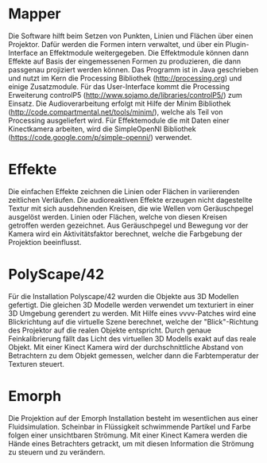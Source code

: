 Mapper
============

Die Software hilft beim Setzen von Punkten, Linien und Flächen über einen
Projektor. Dafür werden die Formen intern verwaltet, und über ein Plugin-
Interface an Effektmodule weitergegeben. Die Effektmodule können dann Effekte
auf Basis der eingemessenen Formen zu produzieren, die dann passgenau 
projiziert werden können. Das Programm ist in Java geschrieben und nutzt im 
Kern die Processing Bibliothek (http://processing.org) und einige Zusatzmodule. 
Für das User-Interface kommt die Processing Erweiterung controlP5 
(http://www.sojamo.de/libraries/controlP5/) zum Einsatz. Die Audioverarbeitung 
erfolgt mit Hilfe der Minim Bibliothek (http://code.compartmental.net/tools/minim/), 
welche als Teil von Processing ausgeliefert wird. Für Effektemodule die mit 
Daten einer Kinectkamera arbeiten, wird die SimpleOpenNI Bibliothek 
(https://code.google.com/p/simple-openni/) verwendet.

Effekte
===========

Die einfachen Effekte zeichnen die Linien oder Flächen in variierenden 
zeitlichen Verläufen. Die audioreaktiven Effekte erzeugen nicht dagestellte 
Textur mit sich ausdehnenden Kreisen, die wie Wellen vom Geräuschpegel 
ausgelöst werden. Linien oder Flächen, welche von diesen Kreisen getroffen 
werden gezeichnet. Aus Geräuschpegel und Bewegung vor der Kamera wird ein 
Aktivitätsfaktor berechnet, welche die Farbgebung der Projektion beeinflusst.

PolyScape/42
================

Für die Installation Polyscape/42 wurden die Objekte aus 3D Modellen gefertigt. 
Die gleichen 3D Modelle werden verwendet um texturiert in einer 3D Umgebung 
gerendert zu werden. Mit Hilfe eines vvvv-Patches wird eine Blickrichtung auf 
die virtuelle Szene berechnet, welche der "Blick"-Richtung des Projektor auf die 
realen Objekte entspricht. Durch genaue Feinkalibrierung fällt das Licht des 
virtuellen 3D Modells exakt auf das reale Objekt. Mit einer Kinect Kamera wird 
der durchschnittliche Abstand von Betrachtern zu dem Objekt gemessen, welcher 
dann die Farbtemperatur der Texturen steuert.

Emorph
========
Die Projektion auf der Emorph Installation besteht im wesentlichen aus einer 
Fluidsimulation. Scheinbar in Flüssigkeit schwimmende Partikel und Farbe folgen 
einer unsichtbaren Strömung. Mit einer Kinect Kamera werden die Hände eines 
Betrachters getrackt, um mit diesen Information die Strömung zu steuern 
und zu verändern.